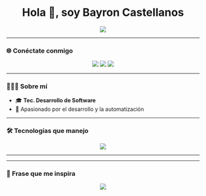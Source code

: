 <h1 align="center">Hola 👋, soy Bayron Castellanos</h1>

<p align="center">
  <img src="https://readme-typing-svg.herokuapp.com?font=Fira+Code&size=25&duration=3000&pause=1000&color=#0080FF&center=true&vCenter=true&width=500&lines=Bienvenido+a+mi+perfil+de+GitHub;Soy+Desarrollador+Full+Stack;Amante+de+la+Automatización;Siempre+aprendiendo+🚀" />
</p>

---

### 🌐 Conéctate conmigo
<p align="center">
  <a href="https://www.linkedin.com/in/bayron-steven-castellanos-lopez-a94096332" target="_blank"><img src="https://img.shields.io/badge/LinkedIn-0077B5?style=for-the-badge&logo=linkedin&logoColor=white"/></a>
  <a href="bayron.castellanos@utp.edu.co" target="_blank"><img src="https://img.shields.io/badge/Gmail-D14836?style=for-the-badge&logo=gmail&logoColor=white"/></a>
  <a href="https://www.instagram.com/bayron.castellanos" target="_blank"><img src="https://img.shields.io/badge/Instagram-E4405F?style=for-the-badge&logo=instagram&logoColor=white"/></a>
</p>

---

### 👨🏻‍💻 Sobre mí
- 🎓 **Tec. Desarrollo de Software**
- 🚀 Apasionado por el desarrollo y la automatización      

---

### 🛠 Tecnologías que manejo
<p align="center">
  <img src="https://skillicons.dev/icons?i=java,py,js,html,css,mysql,git,github,linux" />
</p>

---


---

### 🚀 Frase que me inspira
<p align="center">
  <img src="https://readme-typing-svg.herokuapp.com?font=Fira+Code&size=20&duration=4000&pause=1000&color=F7A41D&center=true&width=600&lines=El+mejor+momento+para+comenzar+fue+ayer...;El+segundo+mejor+momento+es+hoy+🔥" />
</p>
